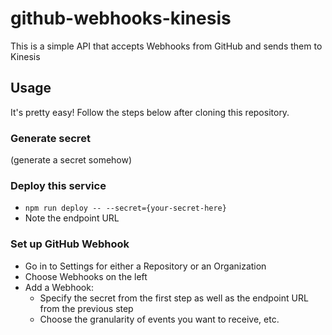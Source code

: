 # github-webhooks-kinesis

This is a simple API that accepts Webhooks from GitHub and sends them to Kinesis

## Usage

It's pretty easy! Follow the steps below after cloning this repository.

### Generate secret

(generate a secret somehow)

### Deploy this service

- `npm run deploy -- --secret={your-secret-here}`
- Note the endpoint URL

### Set up GitHub Webhook

- Go in to Settings for either a Repository or an Organization
- Choose Webhooks on the left
- Add a Webhook:
  - Specify the secret from the first step as well as the endpoint URL from the previous step
  - Choose the granularity of events you want to receive, etc.
